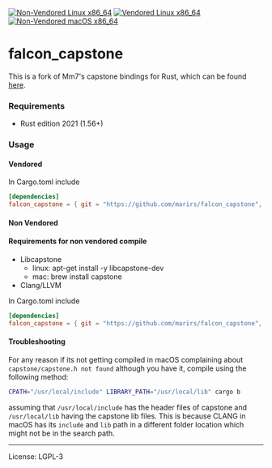 [![Non-Vendored Linux x86_64](https://github.com/marirs/falcon_capstone/actions/workflows/nv-linux-intel.yml/badge.svg)](https://github.com/marirs/falcon_capstone/actions/workflows/nv-linux-intel.yml)
[![Vendored Linux x86_64](https://github.com/marirs/falcon_capstone/actions/workflows/v-linux-intel.yml/badge.svg)](https://github.com/marirs/falcon_capstone/actions/workflows/v-linux-intel.yml)
[![Non-Vendored macOS x86_64](https://github.com/marirs/falcon_capstone/actions/workflows/nv-macos-intel.yml/badge.svg?branch=master)](https://github.com/marirs/falcon_capstone/actions/workflows/nv-macos-intel.yml)

# falcon_capstone

This is a fork of Mm7's capstone bindings for Rust, which can be found [here](https://github.com/Mm7/capstone-rust/).

### Requirements
- Rust edition 2021 (1.56+)

### Usage
#### Vendored

In Cargo.toml include
```toml
[dependencies]
falcon_capstone = { git = "https://github.com/marirs/falcon_capstone", branch = "master", features = ["vendored"] }
```

#### Non Vendored

#### Requirements for non vendored compile
- Libcapstone
  - linux: apt-get install -y libcapstone-dev
  - mac: brew install capstone
- Clang/LLVM

In Cargo.toml include
```toml
[dependencies]
falcon_capstone = { git = "https://github.com/marirs/falcon_capstone", branch = "master" }
```

#### Troubleshooting
For any reason if its not getting compiled in macOS complaining about `capstone/capstone.h not found` although you have it, compile using the following method:
```bash
CPATH="/usr/local/include" LIBRARY_PATH="/usr/local/lib" cargo b
```
assuming that `/usr/local/include` has the header files of capstone and `/usr/local/lib` having the capstone lib files.
This is because CLANG in macOS has its `include` and `lib` path in a different folder location which might not be in the search path.

---
License: LGPL-3